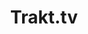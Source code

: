---
title: "Trakt.tv"
weight: 9
icon: "video"
description: "What I'm watching."
link: "https://trakt.tv/users/mantecademani"
---